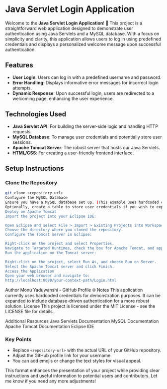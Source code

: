 # Java Servlet Login Application

Welcome to the **Java Servlet Login Application**! 🎉 This project is a straightforward web application designed to demonstrate user authentication using Java Servlets and a MySQL database. With a focus on simplicity and clarity, this application allows users to log in using predefined credentials and displays a personalized welcome message upon successful authentication.

## Features

- **User Login**: Users can log in with a predefined username and password.
- **Error Handling**: Displays informative error messages for incorrect login attempts.
- **Dynamic Response**: Upon successful login, users are redirected to a welcoming page, enhancing the user experience.

## Technologies Used

- **Java Servlet API**: For building the server-side logic and handling HTTP requests.
- **MySQL Database**: To manage user credentials and potentially store user sessions.
- **Apache Tomcat Server**: The robust server that hosts our Java Servlets.
- **HTML/CSS**: For creating a user-friendly frontend interface.

## Setup Instructions

### Clone the Repository

```bash
git clone <repository-url>
Configure the MySQL Database
Ensure you have a MySQL database set up. (This example uses hardcoded credentials for demonstration purposes.)
Optionally, create a table to store user credentials if you wish to expand the application's functionality.
Deploy on Apache Tomcat
Import the project into your Eclipse IDE:

Open Eclipse and select File > Import > Existing Projects into Workspace.
Choose the directory where you cloned the repository.
Configure the Tomcat server in Eclipse:

Right-click on the project and select Properties.
Navigate to Targeted Runtimes, check the box for Apache Tomcat, and apply the changes.
Run the application on the Tomcat server:

Right-click on the project, select Run As, and choose Run on Server.
Select the Apache Tomcat server and click Finish.
Access the Application
Open your web browser and navigate to:
http://localhost:8080/your-context-path/Login.html
```
Author
Monu Yaduwanshi - GitHub Profile 🌐
Notes
This application currently uses hardcoded credentials for demonstration purposes. It can be expanded to include database-driven authentication for a more robust solution.
License
This project is licensed under the MIT License - see the LICENSE file for details.

Additional Resources
Java Servlets Documentation
MySQL Documentation
Apache Tomcat Documentation
Eclipse IDE


### Key Points

- Replace `<repository-url>` with the actual URL of your GitHub repository.
- Adjust the GitHub profile link for your username.
- You can add emojis or change the text styles for visual appeal.

This format enhances the presentation of your project while providing clear instructions and useful information to potential users and contributors. Let me know if you need any more adjustments!
